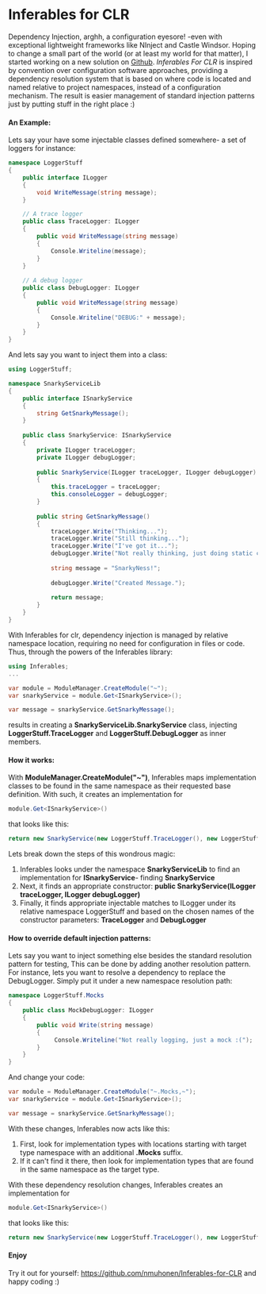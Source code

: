 Inferables for CLR
==================

Dependency Injection, arghh, a configuration eyesore! -even with exceptional lightweight frameworks like NInject and Castle Windsor. Hoping to change a small part of the world (or at least my world for that matter), I started working on a new solution on <a href="https://github.com/nmuhonen/Inferables-For-CLR" title="Github">Github</a>. <i>Inferables For CLR</i> is inspired by convention over configuration software approaches, providing a dependency resolution system that is based on where code is located and named relative to project namespaces, instead of a configuration mechanism. The result is easier management of standard injection patterns just by putting stuff in the right place :)

<h4>An Example:</h4>

Lets say your have some injectable classes defined somewhere- a set of loggers for instance:

```c#
namespace LoggerStuff
{
    public interface ILogger
    {
        void WriteMessage(string message);
    }

    // A trace logger
    public class TraceLogger: ILogger
    {
        public void WriteMessage(string message)
        {
            Console.Writeline(message);
        }
    }
    
    // A debug logger
    public class DebugLogger: ILogger
    {
        public void WriteMessage(string message)
        {
            Console.Writeline("DEBUG:" + message);
        }
    }
}
```

And lets say you want to inject them into a class:

```c#
using LoggerStuff;

namespace SnarkyServiceLib
{
    public interface ISnarkyService
    {
        string GetSnarkyMessage();   
    }
    
    public class SnarkyService: ISnarkyService
    {    
        private ILogger traceLogger;
        private ILogger debugLogger;  
    
        public SnarkyService(ILogger traceLogger, ILogger debugLogger)
        {
            this.traceLogger = traceLogger;
            this.consoleLogger = debugLogger;
        }
        
        public string GetSnarkyMessage()
        {
            traceLogger.Write("Thinking...");
            traceLogger.Write("Still thinking...");
            traceLogger.Write("I've got it...");   
            debugLogger.Write("Not really thinking, just doing static code");
            
            string message = "SnarkyNess!";
        
            debugLogger.Write("Created Message.");
            
            return message;
        }
    }
}
```

With Inferables for clr, dependency injection is managed by relative namespace location, requiring no need for configuration in files or code. Thus, through the powers of the Inferables library:

```c#
using Inferables;
...

var module = ModuleManager.CreateModule("~");
var snarkyService = module.Get<ISnarkyService>();

var message = snarkyService.GetSnarkyMessage();
```

results in creating a <strong>SnarkyServiceLib.SnarkyService</strong> class, injecting <strong>LoggerStuff.TraceLogger</strong> and <strong>LoggerStuff.DebugLogger</strong> as inner members. 

<h4>How it works:</h4>

With <strong>ModuleManager.CreateModule("~")</strong>, Inferables maps implementation classes to be found in the same namespace as their requested base definition. With such, it creates an implementation for 

```c#
module.Get<ISnarkyService>()
``` 


that looks like this:

```c#
return new SnarkyService(new LoggerStuff.TraceLogger(), new LoggerStuff.DebugLogger());
```

Lets break down the steps of this wondrous magic:
<ol>
	<li>Inferables looks under the namespace <strong>SnarkyServiceLib</strong> to find an implementation for <strong>ISnarkyService</strong>- finding <strong>SnarkyService</strong></li>
	<li>Next, it finds an appropriate constructor: <strong>public SnarkyService(ILogger traceLogger, ILogger debugLogger)</strong></li>
	<li>Finally, it finds appropriate injectable matches to ILogger under its relative namespace LoggerStuff and based on the chosen names of the constructor parameters: <strong>TraceLogger</strong> and <strong>DebugLogger</strong></li>
</ol>

<h4>How to override default injection patterns:</h4>

Lets say you want to inject something else besides the standard resolution pattern for testing, This can be done by adding another resolution pattern. For instance, lets you want to resolve a dependency to replace the DebugLogger. Simply put it under a new namespace resolution path:

```c#
namespace LoggerStuff.Mocks
{
    public class MockDebugLogger: ILogger
    {
        public void Write(string message)
        {
             Console.Writeline("Not really logging, just a mock :(");
        }  
    }
}
```

And change your code:

```c#
var module = ModuleManager.CreateModule("~.Mocks,~");
var snarkyService = module.Get<ISnarkyService>();

var message = snarkyService.GetSnarkyMessage();
```

With these changes, Inferables now acts like this:

<ol>
   <Li>First, look for implementation types with locations starting with target type namespace with an additional <strong>.Mocks</strong> suffix.</li>
   <Li>If it can't find it there, then look for implementation types that are found in the same namespace as the target type.</li>
</ol>

With these dependency resolution changes, Inferables creates an implementation for 

```c#
module.Get<ISnarkyService>()
``` 

that looks like this:

```c#
return new SnarkyService(new LoggerStuff.TraceLogger(), new LoggerStuff.Mocks.MockDebugLogger());
```

<h4>Enjoy</h4>

Try it out for yourself: <a href="https://github.com/nmuhonen/Inferables-for-CLR" title="https://github.com/nmuhonen/Inferables-for-CLR">https://github.com/nmuhonen/Inferables-for-CLR</a> and happy coding :)